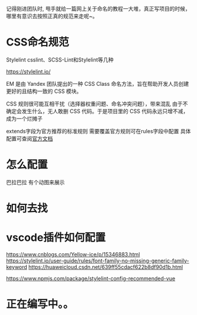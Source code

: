 记得刚进团队时, 甩手就给一篇网上关于命名的教程一大堆，真正写项目的时候，哪里有意识去按照正真的规范来走呢~。

# CSS命名规范


Stylelint
csslint、SCSS-Lint和Stylelint等几种


https://stylelint.io/

EM 是由 Yandex 团队提出的一种 CSS Class 命名方法，旨在帮助开发人员创建更好的且结构一致的 CSS 模块。

CSS 规则很可能互相干扰（选择器权重问题、命名冲突问题），带来混乱
由于不确定会发生什么，无人敢删 CSS 代码。于是项目里的 CSS 代码永远只增不减，成为一个烂摊子

extends字段为官方推荐的标准规则
需要覆盖官方规则可在rules字段中配置
具体配置可查阅[官方文档](url)


# 怎么配置
巴拉巴拉
有个动图来展示
# 如何去找

# vscode插件如何配置


https://www.cnblogs.com/Yellow-ice/p/15346883.html
https://stylelint.io/user-guide/rules/font-family-no-missing-generic-family-keyword
https://huaweicloud.csdn.net/639ff55cdacf622b8df90d1b.html

https://www.npmjs.com/package/stylelint-config-recommended-vue

# 正在编写中。。
